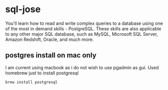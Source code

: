 # sql-jose
You'll learn how to read and write complex queries to a database using one of the most in demand skills - PostgreSQL. These skills are also applicable to any other major SQL database, such as MySQL, Microsoft SQL Server, Amazon Redshift, Oracle, and much more.

## postgres install on mac only
I am current using macbook as i do not wish to use pgadmin as gui. Used homebrew just to install postgresql

```bash
brew install postgresql
```